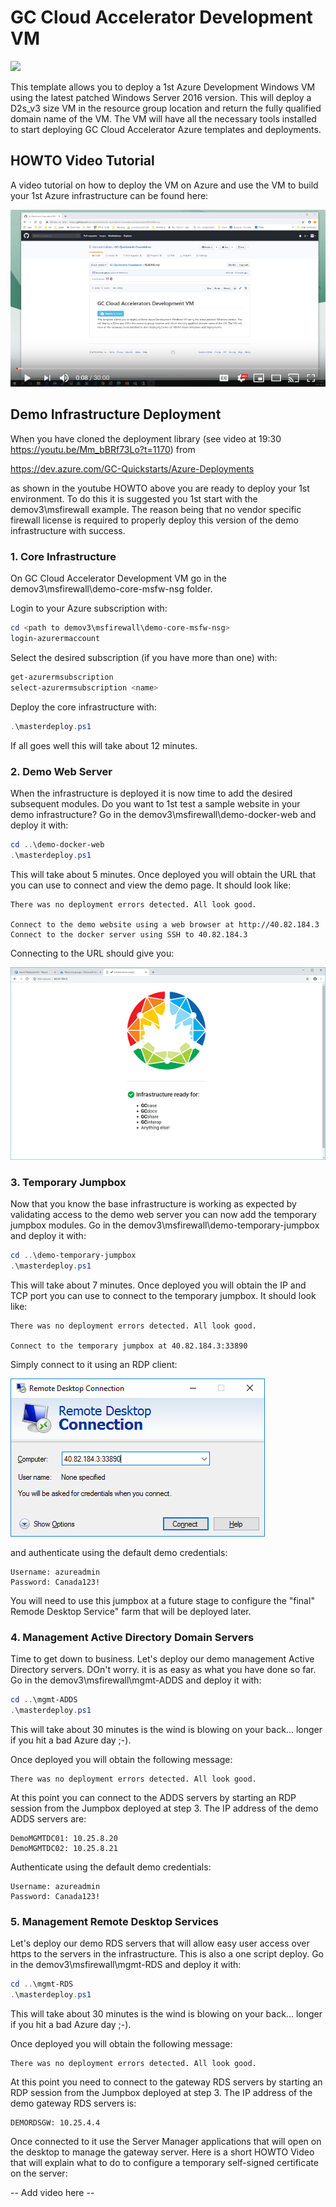 # GC Cloud Accelerator Development VM

<a href="https://portal.azure.com/#create/Microsoft.Template/uri/https%3A%2F%2Fraw.githubusercontent.com%2Fbernardmaltais%2FGC-Quickstarts-Foundation%2Fmaster%2Fazuredeploy.json" target="_blank">
    <img src="http://azuredeploy.net/deploybutton.png"/>
</a>

This template allows you to deploy a 1st Azure Development Windows VM using the latest patched Windows Server 2016 version. This will deploy a D2s_v3 size VM in the resource group location and return the fully qualified domain name of the VM. The VM will have all the necessary tools installed to start deploying GC Cloud Accelerator Azure templates and deployments.

## HOWTO Video Tutorial

A video tutorial on how to deploy the VM on Azure and use the VM to build your 1st Azure infrastructure can be found here: 

[![HOWTO deploy the GC Accelerator VM and use it](resources/youtube-screen.png)](https://www.youtube.com/watch?v=Mm_bBRf73Lo "HOWTO deploy the GC Accelerator VM and use it")


## Demo Infrastructure Deployment

When you have cloned the deployment library (see video at 19:30 https://youtu.be/Mm_bBRf73Lo?t=1170) from

https://dev.azure.com/GC-Quickstarts/Azure-Deployments

as shown in the youtube HOWTO above you are ready to deploy your 1st environment. To do this it is suggested you 1st start with the demov3\msfirewall example. The reason being that no vendor specific firewall license is required to properly deploy this version of the demo infrastructure with success.

### 1. Core Infrastructure

On GC Cloud Accelerator Development VM go in the demov3\msfirewall\demo-core-msfw-nsg folder.

Login to your Azure subscription with:

```powershell
cd <path to demov3\msfirewall\demo-core-msfw-nsg>
login-azurermaccount
```

Select the desired subscription (if you have more than one) with:

```powershell
get-azurermsubscription
select-azurermsubscription <name>
```

Deploy the core infrastructure with:

```powershell
.\masterdeploy.ps1
```

If all goes well this will take about 12 minutes.

### 2. Demo Web Server

When the infrastructure is deployed it is now time to add the desired subsequent modules. Do you want to 1st test a sample website in your demo infrastructure? Go in the demov3\msfirewall\demo-docker-web and deploy it with:

```powershell
cd ..\demo-docker-web
.\masterdeploy.ps1
```

This will take about 5 minutes. Once deployed you will obtain the URL that you can use to connect and view the demo page. It should look like:

```text
There was no deployment errors detected. All look good.

Connect to the demo website using a web browser at http://40.82.184.3
Connect to the docker server using SSH to 40.82.184.3
```

Connecting to the URL should give you:

![Docker Web Server](resources/website.png)

### 3. Temporary Jumpbox

Now that you know the base infrastructure is working as expected by validating access to the demo web server you can now add the temporary jumpbox modules. Go in the demov3\msfirewall\demo-temporary-jumpbox and deploy it with:

```powershell
cd ..\demo-temporary-jumpbox
.\masterdeploy.ps1
```

This will take about 7 minutes. Once deployed you will obtain the IP and TCP port you can use to connect to the temporary jumpbox. It should look like:

```text
There was no deployment errors detected. All look good.

Connect to the temporary jumpbox at 40.82.184.3:33890
```

Simply connect to it using an RDP client:

![RDP to Jumpbox](resources/rdpjb.png)

and authenticate using the default demo credentials:

```text
Username: azureadmin
Password: Canada123!
```

You will need to use this jumpbox at a future stage to configure the "final" Remode Desktop Service" farm that will be deployed later.

### 4. Management Active Directory Domain Servers

Time to get down to business. Let's deploy our demo management Active Directory servers. DOn't worry. it is as easy as what you have done so far. Go in the demov3\msfirewall\mgmt-ADDS and deploy it with:

```powershell
cd ..\mgmt-ADDS
.\masterdeploy.ps1
```

This will take about 30 minutes is the wind is blowing on your back... longer if you hit a bad Azure day ;-).

Once deployed you will obtain the following message:

```text
There was no deployment errors detected. All look good.
```

At this point you can connect to the ADDS servers by starting an RDP session from the Jumpbox deployed at step 3. The IP address of the demo ADDS servers are:

```text
DemoMGMTDC01: 10.25.8.20
DemoMGMTDC02: 10.25.8.21
```

Authenticate using the default demo credentials:

```text
Username: azureadmin
Password: Canada123!
```

### 5. Management Remote Desktop Services

Let's deploy our demo RDS servers that will allow easy user access over https to the servers in the infrastructure. This is also a one script deploy. Go in the demov3\msfirewall\mgmt-RDS and deploy it with:

```powershell
cd ..\mgmt-RDS
.\masterdeploy.ps1
```

This will take about 30 minutes is the wind is blowing on your back... longer if you hit a bad Azure day ;-).

Once deployed you will obtain the following message:

```text
There was no deployment errors detected. All look good.
```

At this point you need to connect to the gateway RDS servers by starting an RDP session from the Jumpbox deployed at step 3. The IP address of the demo gateway RDS servers is:

```text
DEMORDSGW: 10.25.4.4
```

Once connected to it use the Server Manager applications that will open on the desktop to manage the gateway server. Here is a short HOWTO Video that will explain what to do to configure a temporary self-signed certificate on the server:

-- Add video here --
